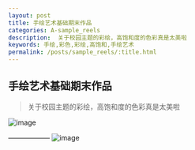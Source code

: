 ```yaml
---
layout: post
title: 手绘艺术基础期末作品
categories: A-sample_reels
description:  关于校园主题的彩绘，高饱和度的色彩真是太美啦
keywords: 手绘,彩色,彩绘,高饱和,手绘艺术
permalink: /posts/sample_reels/:title.html
---  
```

## 手绘艺术基础期末作品
> 关于校园主题的彩绘，高饱和度的色彩真是太美啦

![image](https://upload-images.jianshu.io/upload_images/14204282-87557c4e7144f12e.jpeg?imageMogr2/auto-orient/strip%7CimageView2/2/w/1240)

——————
![image](https://upload-images.jianshu.io/upload_images/14204282-fe35bc1fe7518410.jpeg?imageMogr2/auto-orient/strip%7CimageView2/2/w/1240)
